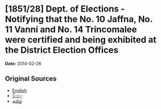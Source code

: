 # [1851/28] Dept. of Elections - Notifying that the No. 10 Jaffna, No. 11 Vanni and No. 14 Trincomalee were certified and being exhibited at the District Election Offices

**Date:** 2014-02-26

## Original Sources

- [English](https://documents.gov.lk/view/extra-gazettes/2014/2/1851-28_E.pdf)
- [සිංහල](https://documents.gov.lk/view/extra-gazettes/2014/2/1851-28_S.pdf)
- [தமிழ்](https://documents.gov.lk/view/extra-gazettes/2014/2/1851-28_T.pdf)
